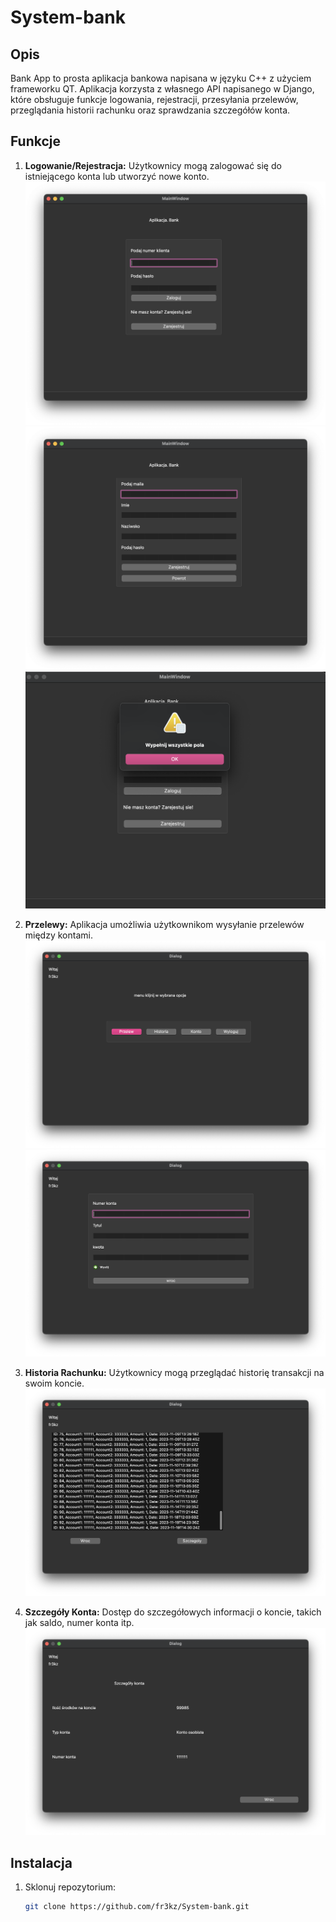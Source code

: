 # System-bank

## Opis

Bank App to prosta aplikacja bankowa napisana w języku C++ z użyciem frameworku QT. Aplikacja korzysta z własnego API napisanego w Django, które obsługuje funkcje logowania, rejestracji, przesyłania przelewów, przeglądania historii rachunku oraz sprawdzania szczegółów konta.

## Funkcje

1. **Logowanie/Rejestracja:** Użytkownicy mogą zalogować się do istniejącego konta lub utworzyć nowe konto.![Panel Logowania](https://github.com/fr3kz/System-bank/blob/qt_code/screenshots/Zrzut%20ekranu%202023-11-19%20o%2015.39.14.png)![Panel Logowania](https://github.com/fr3kz/System-bank/blob/qt_code/screenshots/Zrzut%20ekranu%202023-11-19%20o%2015.39.31.png)![Panel Logowania](https://github.com/fr3kz/System-bank/blob/qt_code/screenshots/Zrzut%20ekranu%202023-11-19%20o%2015.39.54.png)

2. **Przelewy:** Aplikacja umożliwia użytkownikom wysyłanie przelewów między kontami.![Panel Logowania](https://github.com/fr3kz/System-bank/blob/qt_code/screenshots/Zrzut%20ekranu%202023-11-19%20o%2015.40.05.png)![Panel Logowania](https://github.com/fr3kz/System-bank/blob/qt_code/screenshots/Zrzut%20ekranu%202023-11-19%20o%2015.40.29.png)

3. **Historia Rachunku:** Użytkownicy mogą przeglądać historię transakcji na swoim koncie.![Panel Logowania](https://github.com/fr3kz/System-bank/blob/qt_code/screenshots/Zrzut%20ekranu%202023-11-19%20o%2016.23.23.png)

4. **Szczegóły Konta:** Dostęp do szczegółowych informacji o koncie, takich jak saldo, numer konta itp.![Panel Logowania](https://github.com/fr3kz/System-bank/blob/qt_code/screenshots/Zrzut%20ekranu%202023-11-19%20o%2016.20.24.png)

## Instalacja

1. Sklonuj repozytorium:

   ```bash
   git clone https://github.com/fr3kz/System-bank.git
